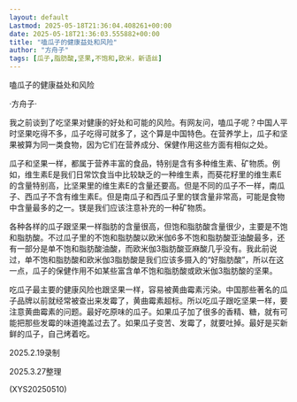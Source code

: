 ```yaml
---
layout: default
Lastmod: 2025-05-18T21:36:04.408261+00:00
date: 2025-05-18T21:36:03.555882+00:00
title: "嗑瓜子的健康益处和风险"
author: "方舟子"
tags: [瓜子,脂肪酸,坚果,不饱和,欧米，新语丝]
---
```


嗑瓜子的健康益处和风险

·方舟子·

我之前谈到了吃坚果对健康的好处和可能的风险。有网友问，嗑瓜子呢？中国人平时坚果吃得不多，瓜子吃得可就多了，这个算是中国特色。在营养学上，瓜子和坚果被算为同一类食物，因为它们在营养成分、保健作用这些方面有相似之处。

瓜子和坚果一样，都属于营养丰富的食品，特别是含有多种维生素、矿物质。例如，维生素E是我们日常饮食当中比较缺乏的一种维生素，而葵花籽里的维生素E的含量特别高，比坚果里的维生素E的含量还要高。但是不同的瓜子不一样，南瓜子、西瓜子不含有维生素E。但是南瓜子和西瓜子里的镁含量非常高，可能是食物中含量最多的之一。镁是我们应该注意补充的一种矿物质。

各种各样的瓜子跟坚果一样脂肪的含量很高，但饱和脂肪酸含量很少，主要是不饱和脂肪酸。不过瓜子里的不饱和脂肪酸以欧米伽6多不饱和脂肪酸亚油酸最多，还有一部分是单不饱和脂肪酸油酸，而欧米伽3脂肪酸亚麻酸几乎没有。我此前说过，单不饱和脂肪酸和欧米伽3脂肪酸是我们应该多摄入的“好脂肪酸”，所以在这一点，瓜子的保健作用不如某些富含单不饱和脂肪酸或欧米伽3脂肪酸的坚果。

吃瓜子最主要的健康风险也跟坚果一样，容易被黄曲霉素污染。中国那些著名的瓜子品牌以前就经常被查出来发霉了，黄曲霉素超标。所以吃瓜子跟吃坚果一样，要注意黄曲霉素的问题。最好吃原味的瓜子。如果瓜子加了很多的香精、糖，就有可能把那些发霉的味道掩盖过去了。如果瓜子变苦、发霉了，就要吐掉。最好是买新鲜的瓜子，自己烤着吃。

2025.2.19录制

2025.3.27整理

(XYS20250510)

